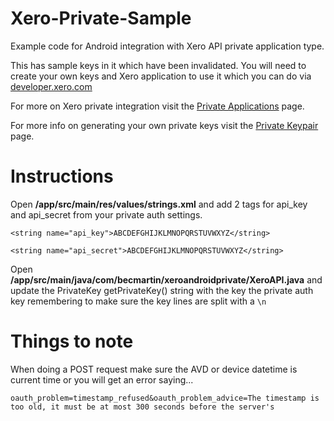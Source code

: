 # Xero-Private-Sample
Example code for Android integration with Xero API private application type.

This has sample keys in it which have been invalidated. You will need to create your own keys and Xero application to use it which you can do via [developer.xero.com](https://developer.xero.com)

For more on Xero private integration visit the [Private Applications](https://developer.xero.com/documentation/getting-started/private-applications/) page.

For more info on generating your own private keys visit the [Private Keypair](https://developer.xero.com/documentation/advanced-docs/public-private-keypair/ ) page.

# Instructions

Open **/app/src/main/res/values/strings.xml** and add 2 tags for api_key and api_secret from your private auth settings.

`<string name="api_key">ABCDEFGHIJKLMNOPQRSTUVWXYZ</string>`

`<string name="api_secret">ABCDEFGHIJKLMNOPQRSTUVWXYZ</string>`

Open **/app/src/main/java/com/becmartin/xeroandroidprivate/XeroAPI.java** and update the PrivateKey getPrivateKey() string with the key the private auth key remembering to make sure the key lines are split with a `\n`

# Things to note

When doing a POST request make sure the AVD or device datetime is current time or you will get an error saying...

`oauth_problem=timestamp_refused&oauth_problem_advice=The timestamp is too old, it must be at most 300 seconds before the server's`
